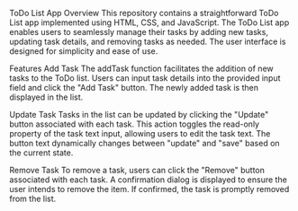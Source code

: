 ToDo List App
Overview
This repository contains a straightforward ToDo List app implemented using HTML, CSS, and JavaScript. The ToDo List app enables users to seamlessly manage their tasks by adding new tasks, updating task details, and removing tasks as needed. The user interface is designed for simplicity and ease of use.

Features
Add Task
The addTask function facilitates the addition of new tasks to the ToDo list. Users can input task details into the provided input field and click the "Add Task" button. The newly added task is then displayed in the list.

Update Task
Tasks in the list can be updated by clicking the "Update" button associated with each task. This action toggles the read-only property of the task text input, allowing users to edit the task text. The button text dynamically changes between "update" and "save" based on the current state.

Remove Task
To remove a task, users can click the "Remove" button associated with each task. A confirmation dialog is displayed to ensure the user intends to remove the item. If confirmed, the task is promptly removed from the list.
